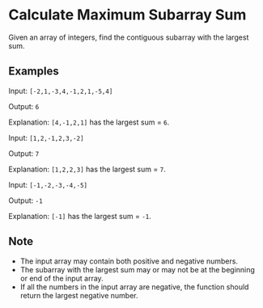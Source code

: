 # Calculate Maximum Subarray Sum
Given an array of integers, find the contiguous subarray with the largest sum.

## Examples

Input: `[-2,1,-3,4,-1,2,1,-5,4]`

Output: `6`

Explanation: `[4,-1,2,1]` has the largest sum = `6`.

Input: `[1,2,-1,2,3,-2]`

Output: `7`

Explanation: `[1,2,2,3]` has the largest sum = `7`.

Input: `[-1,-2,-3,-4,-5]`

Output: `-1`

Explanation: `[-1]` has the largest sum = `-1`.

## Note

- The input array may contain both positive and negative numbers.
- The subarray with the largest sum may or may not be at the beginning or end of the input array.
- If all the numbers in the input array are negative, the function should return the largest negative number.